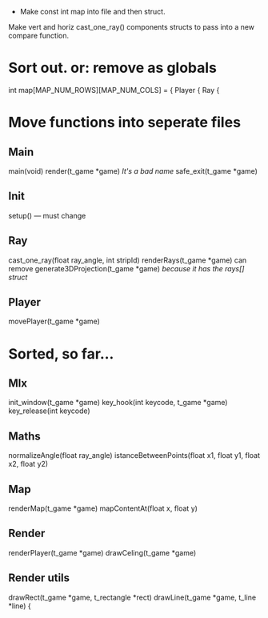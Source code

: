 - Make const int map into file and then struct. 

Make vert and horiz cast_one_ray() components structs to pass into a new compare function. 

# Sort out. or: remove as globals
int map[MAP_NUM_ROWS][MAP_NUM_COLS] = {
Player {
Ray {

# Move functions into seperate files

## Main
main(void)
render(t_game \*game) *It's a bad name*
safe_exit(t_game *game)

## Init
setup() — must change


## Ray
cast_one_ray(float ray_angle, int stripId)
renderRays(t_game \*game) can remove
generate3DProjection(t_game \*game) *because it has the rays[] struct*

## Player
movePlayer(t_game *game)




# Sorted, so far...

## Mlx
init_window(t_game *game)
key_hook(int keycode, t_game *game)
key_release(int keycode)

## Maths
normalizeAngle(float ray_angle)
istanceBetweenPoints(float x1, float y1, float x2, float y2)

## Map
renderMap(t_game *game)
mapContentAt(float x, float y)

## Render
renderPlayer(t_game *game)
drawCeling(t_game *game)

## Render utils
drawRect(t_game *game, t_rectangle *rect)
drawLine(t_game *game, t_line *line) {



